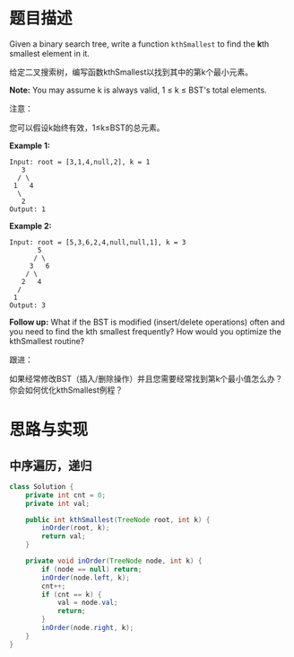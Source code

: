 # 题目描述

Given a binary search tree, write a function `kthSmallest` to find the **k**th smallest element in it.

给定二叉搜索树，编写函数kthSmallest以找到其中的第k个最小元素。

**Note:** 
You may assume k is always valid, 1 ≤ k ≤ BST's total elements.

注意：

您可以假设k始终有效，1≤k≤BST的总元素。

**Example 1:**

```
Input: root = [3,1,4,null,2], k = 1
   3
  / \
 1   4
  \
   2
Output: 1
```

**Example 2:**

```
Input: root = [5,3,6,2,4,null,null,1], k = 3
       5
      / \
     3   6
    / \
   2   4
  /
 1
Output: 3
```

**Follow up:**
What if the BST is modified (insert/delete operations) often and you need to find the kth smallest frequently? How would you optimize the kthSmallest routine?

跟进：

如果经常修改BST（插入/删除操作）并且您需要经常找到第k个最小值怎么办？ 你会如何优化kthSmallest例程？



# 思路与实现

## 中序遍历，递归

```Java
class Solution {
    private int cnt = 0;
    private int val;

    public int kthSmallest(TreeNode root, int k) {
        inOrder(root, k);
        return val;
    }

    private void inOrder(TreeNode node, int k) {
        if (node == null) return;
        inOrder(node.left, k);
        cnt++;
        if (cnt == k) {
            val = node.val;
            return;
        }
        inOrder(node.right, k);
    }
}
```

